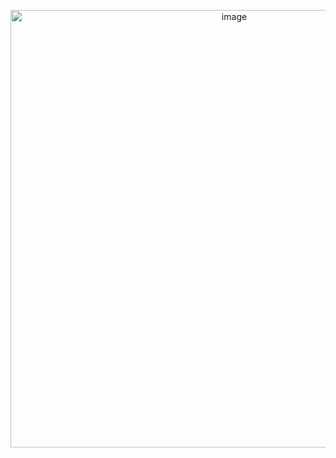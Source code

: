 <p align="center"><img width="700" alt="image" src="https://github.com/shwetasng/SQL-Practice-Questions/assets/103261868/48be6f7f-7e2a-4780-9177-f58e9aa79a89"></p>

